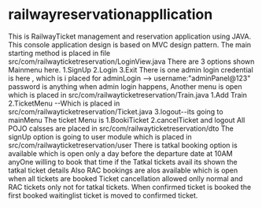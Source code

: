 # railwayreservationappllication
This is RailwayTicket management and reservation application using JAVA.
This console application design is based on MVC design pattern.
The main starting method is placed in file src/com/railwayticketreservation/LoginView.java
There are 3 options shown Mainmenu here.
1.SignUp 2.Login 3.Exit
There is one admin login credential is here , which is i placed for adminLogin --> username:"adminPanel@123" password is anything 
when admin login happens, Another menu is open which is placed in src/com/railwayticketreservation/Train.java
1.Add Train 2.TicketMenu --Which is placed in src/com/railwayticketreservation/Ticket.java 3.logout--its going to mainMenu 
The ticket Menu is 1.BookiTicket 2.cancelTicket and logout
All POJO calsses are placed in src/com/railwayticketreservation/dto
The signUp option is going to user module which is placed in src/com/railwayticketreservation/user
There is tatkal booking option is available which is open only a day before the departure date at 10AM anyOne willing to book that time if the Tatkal tickets avail its shown the tatkal ticket details
Also RAC bookings are alos available which is open when all tickets are booked
Ticket cancellation allowed onlly normal and RAC tickets only not for tatkal tickets.
When confirmed ticket is booked the first booked waitinglist ticket is moved to confirmed ticket.
